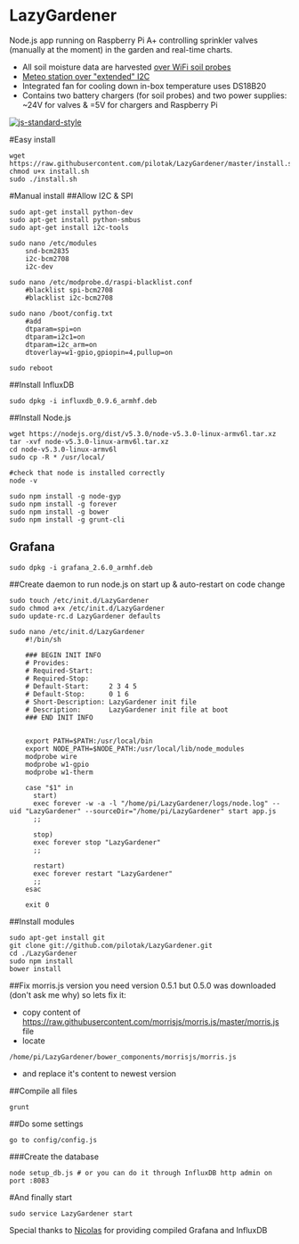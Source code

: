 LazyGardener
==========
Node.js app running on Raspberry Pi A+ controlling sprinkler valves (manually at the moment) in the garden and real-time charts.

* All soil moisture data are harvested [over WiFi soil probes](../../../LazyGardener-probes)
* [Meteo station over "extended" I2C](../../../LazyGardener-meteo)
* Integrated fan for cooling down in-box temperature uses DS18B20
* Contains two battery chargers (for soil probes) and two power supplies: ~24V for valves & =5V for chargers and Raspberry Pi

[![js-standard-style](https://cdn.rawgit.com/feross/standard/master/badge.svg)](https://github.com/feross/standard)

#Easy install
```Shell
wget https://raw.githubusercontent.com/pilotak/LazyGardener/master/install.sh
chmod u+x install.sh
sudo ./install.sh
```
#Manual install
##Allow I2C & SPI
```Shell
sudo apt-get install python-dev
sudo apt-get install python-smbus
sudo apt-get install i2c-tools

sudo nano /etc/modules
	snd-bcm2835
	i2c-bcm2708 
	i2c-dev
    
sudo nano /etc/modprobe.d/raspi-blacklist.conf
	#blacklist spi-bcm2708
	#blacklist i2c-bcm2708

sudo nano /boot/config.txt
	#add
	dtparam=spi=on
	dtparam=i2c1=on
	dtparam=i2c_arm=on
	dtoverlay=w1-gpio,gpiopin=4,pullup=on

sudo reboot
```
##Install InfluxDB
```Shell
sudo dpkg -i influxdb_0.9.6_armhf.deb
```

##Install Node.js
```Shell
wget https://nodejs.org/dist/v5.3.0/node-v5.3.0-linux-armv6l.tar.xz
tar -xvf node-v5.3.0-linux-armv6l.tar.xz
cd node-v5.3.0-linux-armv6l
sudo cp -R * /usr/local/

#check that node is installed correctly
node -v

sudo npm install -g node-gyp
sudo npm install -g forever
sudo npm install -g bower
sudo npm install -g grunt-cli
```
## Grafana
```Shell
sudo dpkg -i grafana_2.6.0_armhf.deb
```
##Create daemon to run node.js on start up & auto-restart on code change
```Shell
sudo touch /etc/init.d/LazyGardener
sudo chmod a+x /etc/init.d/LazyGardener
sudo update-rc.d LazyGardener defaults
```
```Shell
sudo nano /etc/init.d/LazyGardener
	#!/bin/sh

	### BEGIN INIT INFO
	# Provides:          
	# Required-Start:
	# Required-Stop:
	# Default-Start:     2 3 4 5
	# Default-Stop:      0 1 6
	# Short-Description: LazyGardener init file
	# Description:       LazyGardener init file at boot
	### END INIT INFO


	export PATH=$PATH:/usr/local/bin
	export NODE_PATH=$NODE_PATH:/usr/local/lib/node_modules
	modprobe wire
	modprobe w1-gpio
	modprobe w1-therm

	case "$1" in
	  start)
	  exec forever -w -a -l "/home/pi/LazyGardener/logs/node.log" --uid "LazyGardener" --sourceDir="/home/pi/LazyGardener" start app.js
	  ;;

	  stop)
	  exec forever stop "LazyGardener"
	  ;;

	  restart)
	  exec forever restart "LazyGardener"
	  ;;
	esac

	exit 0
```

##Install modules
```Shell
sudo apt-get install git
git clone git://github.com/pilotak/LazyGardener.git
cd ./LazyGardener
sudo npm install
bower install
```

##Fix morris.js version
you need version 0.5.1 but 0.5.0 was downloaded (don't ask me why) so lets fix it:
* copy content of https://raw.githubusercontent.com/morrisjs/morris.js/master/morris.js file
* locate
```
/home/pi/LazyGardener/bower_components/morrisjs/morris.js
```
* and replace it's content to newest version 

##Compile all files
```Shell
grunt
```
##Do some settings
```
go to config/config.js
```
###Create the database
```Shell
node setup_db.js # or you can do it through InfluxDB http admin on port :8083
```
#And finally start
```Shell
sudo service LazyGardener start
```

Special thanks to [Nicolas](http://nicolas.steinmetz.fr/) for providing compiled Grafana and InfluxDB
